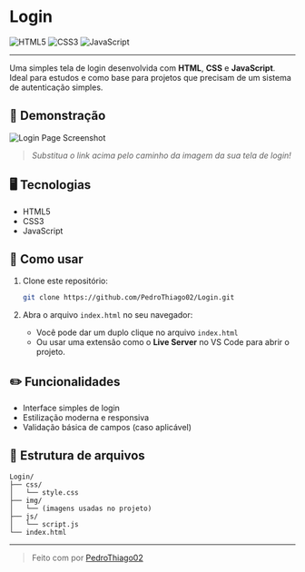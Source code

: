 # Login

![HTML5](https://img.shields.io/badge/HTML5-E34F26?style=for-the-badge&logo=html5&logoColor=white)
![CSS3](https://img.shields.io/badge/CSS3-1572B6?style=for-the-badge&logo=css3&logoColor=white)
![JavaScript](https://img.shields.io/badge/JavaScript-F7DF1E?style=for-the-badge&logo=javascript&logoColor=black)

---

Uma simples tela de login desenvolvida com **HTML**, **CSS** e **JavaScript**.  
Ideal para estudos e como base para projetos que precisam de um sistema de autenticação simples.

## 📸 Demonstração

![Login Page Screenshot](https://user-images.githubusercontent.com/your-image-path.png)  
> *Substitua o link acima pelo caminho da imagem da sua tela de login!*

## 🖥️ Tecnologias

- HTML5
- CSS3
- JavaScript

## 🚀 Como usar

1. Clone este repositório:
   ```bash
   git clone https://github.com/PedroThiago02/Login.git
   ```

2. Abra o arquivo `index.html` no seu navegador:
   - Você pode dar um duplo clique no arquivo `index.html`
   - Ou usar uma extensão como o **Live Server** no VS Code para abrir o projeto.

## ✏️ Funcionalidades

- Interface simples de login
- Estilização moderna e responsiva
- Validação básica de campos (caso aplicável)

## 📂 Estrutura de arquivos

```
Login/
├── css/
│   └── style.css
├── img/
│   └── (imagens usadas no projeto)
├── js/
│   └── script.js
└── index.html
```

---

> Feito com por [PedroThiago02](https://github.com/PedroThiago02)
